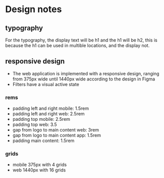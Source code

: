 # Design notes

## typography

For the typography, the display text will be h1 and the h1 will be h2, this is because the h1 can be used in multible locations, and the display not.

## responsive design

- The web application is implemented with a responsive design, ranging from 375px wide until 1440px wide according to the design in Figma
- Filters have a visual active state

### rems

- padding left and right mobile: 1.5rem
- padding left and right web: 2.5rem
- padding top mobile: 2.5rem
- padding top web: 3.5
- gap from logo to main content web: 3rem
- gap from logo to main content app: 1.5rem
- padding main content: 1.5rem

### grids

- mobile 375px with 4 grids
- web 1440px with 16 grids
